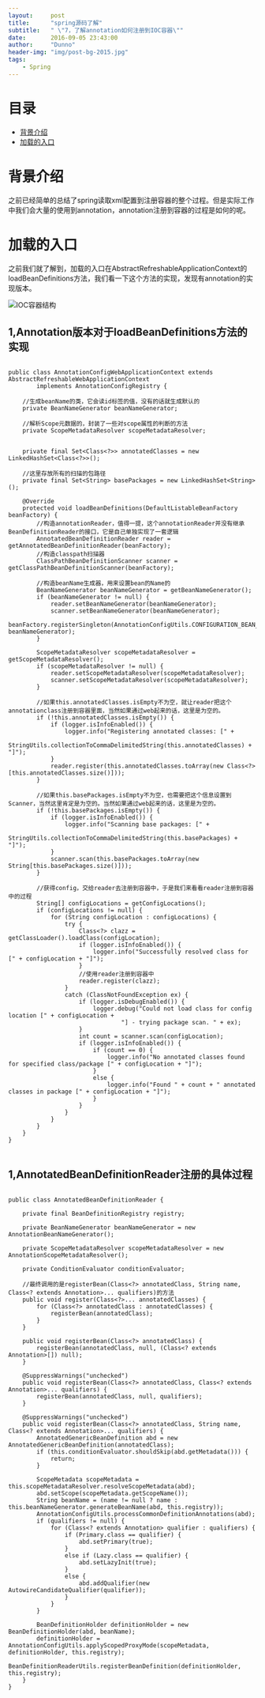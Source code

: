 ```yaml
---
layout:     post
title:      "spring源码了解"
subtitle:   " \"7，了解annotation如何注册到IOC容器\""
date:       2016-09-05 23:43:00
author:     "Dunno"
header-img: "img/post-bg-2015.jpg"
tags:
    - Spring
---
```


# 目录

- <a href="#js">背景介绍</a>
- <a href="#dmlj">加载的入口</a>

# <a name="js">背景介绍</a>
<p>之前已经简单的总结了spring读取xml配置到注册容器的整个过程。但是实际工作中我们会大量的使用到annotation，annotation注册到容器的过程是如何的呢。</p>

# <a name="dmlj">加载的入口</a>

<p>之前我们就了解到，加载的入口在AbstractRefreshableApplicationContext的loadBeanDefinitions方法，我们看一下这个方法的实现，发现有annotation的实现版本。</p>

![IOC容器结构](http://dunnohe.github.io/img/spring/7/access.png)

## 1,Annotation版本对于loadBeanDefinitions方法的实现

<pre>
<code>
public class AnnotationConfigWebApplicationContext extends AbstractRefreshableWebApplicationContext
		implements AnnotationConfigRegistry {

	//生成beanName的类，它会读id标签的值，没有的话就生成默认的
	private BeanNameGenerator beanNameGenerator;

	//解析Scope元数据的，封装了一些对scope属性的判断的方法
	private ScopeMetadataResolver scopeMetadataResolver;

	
	private final Set&lt;Class&lt;?&gt;&gt; annotatedClasses = new LinkedHashSet&lt;Class&lt;?&gt;&gt;();

	//这里存放所有的扫描的包路径
	private final Set&lt;String&gt; basePackages = new LinkedHashSet&lt;String&gt;();
	
	@Override
	protected void loadBeanDefinitions(DefaultListableBeanFactory beanFactory) {
		//构造annotationReader，值得一提，这个annotationReader并没有继承BeanDefinitionReader的接口，它是自己单独实现了一套逻辑
		AnnotatedBeanDefinitionReader reader = getAnnotatedBeanDefinitionReader(beanFactory);
		//构造classpath扫描器
		ClassPathBeanDefinitionScanner scanner = getClassPathBeanDefinitionScanner(beanFactory);

		//构造beanName生成器，用来设置bean的Name的
		BeanNameGenerator beanNameGenerator = getBeanNameGenerator();
		if (beanNameGenerator != null) {
			reader.setBeanNameGenerator(beanNameGenerator);
			scanner.setBeanNameGenerator(beanNameGenerator);
			beanFactory.registerSingleton(AnnotationConfigUtils.CONFIGURATION_BEAN_NAME_GENERATOR, beanNameGenerator);
		}

		ScopeMetadataResolver scopeMetadataResolver = getScopeMetadataResolver();
		if (scopeMetadataResolver != null) {
			reader.setScopeMetadataResolver(scopeMetadataResolver);
			scanner.setScopeMetadataResolver(scopeMetadataResolver);
		}

		//如果this.annotatedClasses.isEmpty不为空，就让reader把这个annotationclass注册到容器里面，当然如果通过web起来的话，这里是为空的。
		if (!this.annotatedClasses.isEmpty()) {
			if (logger.isInfoEnabled()) {
				logger.info(&quot;Registering annotated classes: [&quot; +
						StringUtils.collectionToCommaDelimitedString(this.annotatedClasses) + &quot;]&quot;);
			}
			reader.register(this.annotatedClasses.toArray(new Class&lt;?&gt;[this.annotatedClasses.size()]));
		}

		//如果this.basePackages.isEmpty不为空，也需要把这个信息设置到Scanner，当然这里肯定是为空的。当然如果通过web起来的话，这里是为空的。
		if (!this.basePackages.isEmpty()) {
			if (logger.isInfoEnabled()) {
				logger.info(&quot;Scanning base packages: [&quot; +
						StringUtils.collectionToCommaDelimitedString(this.basePackages) + &quot;]&quot;);
			}
			scanner.scan(this.basePackages.toArray(new String[this.basePackages.size()]));
		}

		//获得config，交给reader去注册到容器中，于是我们来看看reader注册到容器中的过程
		String[] configLocations = getConfigLocations();
		if (configLocations != null) {
			for (String configLocation : configLocations) {
				try {
					Class&lt;?&gt; clazz = getClassLoader().loadClass(configLocation);
					if (logger.isInfoEnabled()) {
						logger.info(&quot;Successfully resolved class for [&quot; + configLocation + &quot;]&quot;);
					}
					//使用reader注册到容器中
					reader.register(clazz);
				}
				catch (ClassNotFoundException ex) {
					if (logger.isDebugEnabled()) {
						logger.debug(&quot;Could not load class for config location [&quot; + configLocation +
								&quot;] - trying package scan. &quot; + ex);
					}
					int count = scanner.scan(configLocation);
					if (logger.isInfoEnabled()) {
						if (count == 0) {
							logger.info(&quot;No annotated classes found for specified class/package [&quot; + configLocation + &quot;]&quot;);
						}
						else {
							logger.info(&quot;Found &quot; + count + &quot; annotated classes in package [&quot; + configLocation + &quot;]&quot;);
						}
					}
				}
			}
		}
	}
}
</code>
</pre>

## 1,AnnotatedBeanDefinitionReader注册的具体过程

<pre>
<code>
public class AnnotatedBeanDefinitionReader {

	private final BeanDefinitionRegistry registry;

	private BeanNameGenerator beanNameGenerator = new AnnotationBeanNameGenerator();

	private ScopeMetadataResolver scopeMetadataResolver = new AnnotationScopeMetadataResolver();

	private ConditionEvaluator conditionEvaluator;
	
	//最终调用的是registerBean(Class&lt;?&gt; annotatedClass, String name, Class&lt;? extends Annotation&gt;... qualifiers)的方法
	public void register(Class&lt;?&gt;... annotatedClasses) {
		for (Class&lt;?&gt; annotatedClass : annotatedClasses) {
			registerBean(annotatedClass);
		}
	}

	public void registerBean(Class&lt;?&gt; annotatedClass) {
		registerBean(annotatedClass, null, (Class&lt;? extends Annotation&gt;[]) null);
	}

	@SuppressWarnings(&quot;unchecked&quot;)
	public void registerBean(Class&lt;?&gt; annotatedClass, Class&lt;? extends Annotation&gt;... qualifiers) {
		registerBean(annotatedClass, null, qualifiers);
	}

	@SuppressWarnings(&quot;unchecked&quot;)
	public void registerBean(Class&lt;?&gt; annotatedClass, String name, Class&lt;? extends Annotation&gt;... qualifiers) {
		AnnotatedGenericBeanDefinition abd = new AnnotatedGenericBeanDefinition(annotatedClass);
		if (this.conditionEvaluator.shouldSkip(abd.getMetadata())) {
			return;
		}

		ScopeMetadata scopeMetadata = this.scopeMetadataResolver.resolveScopeMetadata(abd);
		abd.setScope(scopeMetadata.getScopeName());
		String beanName = (name != null ? name : this.beanNameGenerator.generateBeanName(abd, this.registry));
		AnnotationConfigUtils.processCommonDefinitionAnnotations(abd);
		if (qualifiers != null) {
			for (Class&lt;? extends Annotation&gt; qualifier : qualifiers) {
				if (Primary.class == qualifier) {
					abd.setPrimary(true);
				}
				else if (Lazy.class == qualifier) {
					abd.setLazyInit(true);
				}
				else {
					abd.addQualifier(new AutowireCandidateQualifier(qualifier));
				}
			}
		}

		BeanDefinitionHolder definitionHolder = new BeanDefinitionHolder(abd, beanName);
		definitionHolder = AnnotationConfigUtils.applyScopedProxyMode(scopeMetadata, definitionHolder, this.registry);
		BeanDefinitionReaderUtils.registerBeanDefinition(definitionHolder, this.registry);
	}
}
</code>
</pre>




